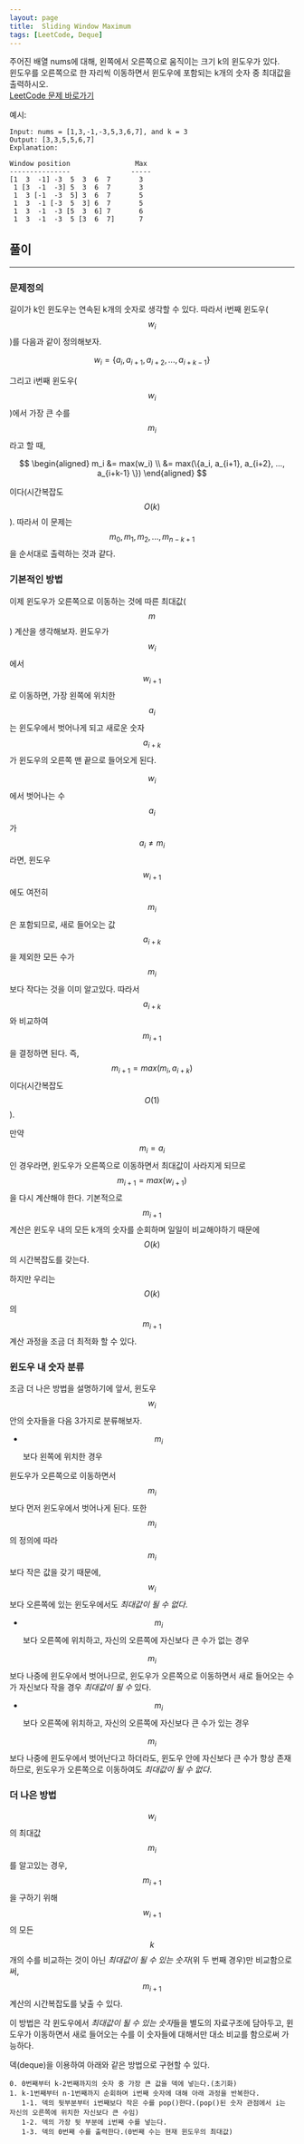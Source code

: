 ```yaml
---
layout: page
title:  Sliding Window Maximum
tags: [LeetCode, Deque]
---
```


주어진 배열 nums에 대해, 왼쪽에서 오른쪽으로 움직이는 크기 k의 윈도우가 있다.<br>
윈도우를 오른쪽으로 한 자리씩 이동하면서 윈도우에 포함되는 k개의 숫자 중 최대값을 출력하시오.  
<a href="https://leetcode.com/problems/sliding-window-maximum/" target="_blank">
    LeetCode 문제 바로가기
</a>


예시:
```
Input: nums = [1,3,-1,-3,5,3,6,7], and k = 3
Output: [3,3,5,5,6,7] 
Explanation: 

Window position                Max
---------------               -----
[1  3  -1] -3  5  3  6  7       3
 1 [3  -1  -3] 5  3  6  7       3
 1  3 [-1  -3  5] 3  6  7       5
 1  3  -1 [-3  5  3] 6  7       5
 1  3  -1  -3 [5  3  6] 7       6
 1  3  -1  -3  5 [3  6  7]      7
```

## 풀이
---
### 문제정의

길이가 k인 윈도우는 연속된 k개의 숫자로 생각할 수 있다. 
따라서 i번째 윈도우($$w_i$$)를 다음과 같이 정의해보자.

$$w_i = \{a_i, a_{i+1}, a_{i+2}, ..., a_{i+k-1} \}$$

그리고 i번째 윈도우($$w_i$$)에서 가장 큰 수를 $$m_i$$ 라고 할 때,

$$
\begin{aligned}
m_i &= max(w_i) \\
    &= max(\{a_i, a_{i+1}, a_{i+2}, ..., a_{i+k-1} \})
\end{aligned}
$$

이다(시간복잡도 $$O(k)$$). 따라서 이 문제는 $$m_0, m_1, m_2, ..., m_{n-k+1}$$을 순서대로 출력하는 것과 같다.

### 기본적인 방법
이제 윈도우가 오른쪽으로 이동하는 것에 따른 최대값($$m$$) 계산을 생각해보자.
윈도우가 $$w_i$$에서 $$w_{i+1}$$로 이동하면, 가장 왼쪽에 위치한 $$a_i$$는 윈도우에서 벗어나게 되고
새로운 숫자 $$a_{i+k}$$가 윈도우의 오른쪽 맨 끝으로 들어오게 된다.

$$w_i$$에서 벗어나는 수 $$a_i$$가 $$a_i \ne m_i$$라면, 윈도우 $$w_{i+1}$$에도 여전히 $$m_i$$은 포함되므로,
새로 들어오는 값 $$a_{i+k}$$을 제외한 모든 수가 $$m_i$$보다 작다는 것을 이미 알고있다.
따라서 $$a_{i+k}$$와 비교하여 $$m_{i+1}$$을 결정하면 된다.
즉, $$m_{i+1}=max(m_i, a_{i+k})$$이다(시간복잡도 $$O(1)$$).

만약 $$m_i=a_i$$인 경우라면, 윈도우가 오른쪽으로 이동하면서 최대값이 사라지게 되므로
$$m_{i+1}=max(w_{i+1})$$을 다시 계산해야 한다.
기본적으로 $$m_{i+1}$$ 계산은 윈도우 내의 모든 k개의 숫자를 순회하며 일일이 비교해야하기 때문에
$$O(k)$$의 시간복잡도를 갖는다.

하지만 우리는 $$O(k)$$의 $$m_{i+1}$$ 계산 과정을 조금 더 최적화 할 수 있다.


### 윈도우 내 숫자 분류
조금 더 나은 방법을 설명하기에 앞서, 윈도우 $$w_i$$ 안의 숫자들을 다음 3가지로 분류해보자.

* $$m_i$$보다 왼쪽에 위치한 경우

윈도우가 오른쪽으로 이동하면서 $$m_i$$보다 먼저 윈도우에서 벗어나게 된다.
또한 $$m_i$$의 정의에 따라 $$m_i$$보다 작은 값을 갖기 때문에, 
$$w_i$$보다 오른쪽에 있는 윈도우에서도 *최대값이 될 수 없다*.

* $$m_i$$보다 오른쪽에 위치하고, 자신의 오른쪽에 자신보다 큰 수가 없는 경우 

$$m_i$$보다 나중에 윈도우에서 벗어나므로, 윈도우가 오른쪽으로 이동하면서 새로
들어오는 수가 자신보다 작을 경우 *최대값이 될 수* 있다. 

* $$m_i$$보다 오른쪽에 위치하고, 자신의 오른쪽에 자신보다 큰 수가 있는 경우

$$m_i$$보다 나중에 윈도우에서 벗어난다고 하더라도, 윈도우 안에 자신보다 큰 수가
항상 존재하므로, 윈도우가 오른쪽으로 이동하여도 *최대값이 될 수 없다*.  


### 더 나은 방법

$$w_i$$의 최대값 $$m_i$$를 알고있는 경우, $$m_{i+1}$$을 구하기 위해 $$w_{i+1}$$의
모든 $$k$$개의 수를 비교하는 것이 아닌 *최대값이 될 수 있는 숫자*(위 두 번째 경우)만
비교함으로써, $$m_{i+1}$$ 계산의 시간복잡도를 낮출 수 있다.

이 방법은 각 윈도우에서 *최대값이 될 수 있는 숫자*들을 별도의 자료구조에 담아두고,
윈도우가 이동하면서 새로 들어오는 수를 이 숫자들에 대해서만 대소 비교를 함으로써
가능하다.

덱(deque)을 이용하여 아래와 같은 방법으로 구현할 수 있다.

```
0. 0번째부터 k-2번째까지의 숫자 중 가장 큰 값을 덱에 넣는다.(초기화)
1. k-1번째부터 n-1번째까지 순회하며 i번째 숫자에 대해 아래 과정을 반복한다.
   1-1. 덱의 뒷부분부터 i번째보다 작은 수를 pop()한다.(pop()된 숫자 관점에서 i는 자신의 오른쪽에 위치한 자신보다 큰 수임)
   1-2. 덱의 가장 뒷 부분에 i번째 수를 넣는다. 
   1-3. 덱의 0번째 수를 출력한다.(0번째 수는 현재 윈도우의 최대값)

```






